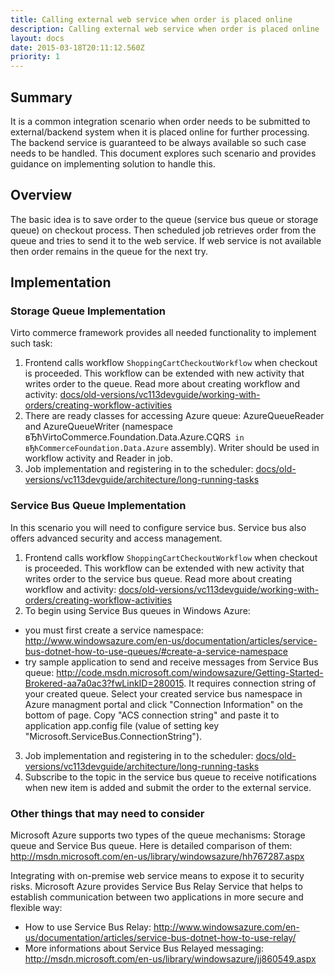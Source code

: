 ```yaml
---
title: Calling external web service when order is placed online
description: Calling external web service when order is placed online
layout: docs
date: 2015-03-18T20:11:12.560Z
priority: 1
---
```

## Summary

It is a common integration scenario when order needs to be submitted to external/backend system when it is placed online for further processing. The backend service is guaranteed to be always available so such case needs to be handled. This document explores such scenario and provides guidance on implementing solution to handle this.

## Overview

The basic idea is to save order to the queue (service bus queue or storage queue) on checkout process. Then scheduled job retrieves order from the queue and tries to send it to the web service. If web service is not available then order remains in the queue for the next try.

## Implementation

### Storage Queue Implementation

Virto commerce framework provides all needed functionality to implement such task:

1. Frontend calls workflow `ShoppingCartCheckoutWorkflow` when checkout is proceeded. This workflow can be extended with new activity that writes order to the queue. Read more about creating workflow and activity: [docs/old-versions/vc113devguide/working-with-orders/creating-workflow-activities](docs/old-versions/vc113devguide/working-with-orders/creating-workflow-activities)
2. There are ready classes for accessing Azure queue: AzureQueueReader and AzureQueueWriter (namespace вЂћVirtoCommerce.Foundation.Data.Azure.CQRS` in вЂћCommerceFoundation.Data.Azure` assembly). Writer should be used in workflow activity and Reader in job.
3. Job implementation and registering in to the scheduler: [docs/old-versions/vc113devguide/architecture/long-running-tasks](docs/old-versions/vc113devguide/architecture/long-running-tasks)

### Service Bus Queue Implementation

In this scenario you will need to configure service bus. Service bus also offers advanced security and access management.

1. Frontend calls workflow `ShoppingCartCheckoutWorkflow` when checkout is proceeded. This workflow can be extended with new activity that writes order to the service bus queue. Read more about creating workflow and activity: [docs/old-versions/vc113devguide/working-with-orders/creating-workflow-activities](docs/old-versions/vc113devguide/working-with-orders/creating-workflow-activities)
2. To begin using Service Bus queues in Windows Azure:
  * you must first create a service namespace: <a href="http://www.windowsazure.com/en-us/documentation/articles/service-bus-dotnet-how-to-use-queues/#create-a-service-namespace" rel="nofollow">http://www.windowsazure.com/en-us/documentation/articles/service-bus-dotnet-how-to-use-queues/#create-a-service-namespace</a>
  * try sample application to send and receive messages from Service Bus queue: <a href="http://code.msdn.microsoft.com/windowsazure/Getting-Started-Brokered-aa7a0ac3?fwLinkID=280015" rel="nofollow">http://code.msdn.microsoft.com/windowsazure/Getting-Started-Brokered-aa7a0ac3?fwLinkID=280015</a>. It requires connection string of your created queue. Select your created service bus namespace in Azure managment portal and click "Connection Information" on the bottom of page. Copy "ACS connection string" and paste it to application app.config file (value of setting key "Microsoft.ServiceBus.ConnectionString").
3. Job implementation and registering in to the scheduler: [docs/old-versions/vc113devguide/architecture/long-running-tasks](docs/old-versions/vc113devguide/architecture/long-running-tasks)
4. Subscribe to the topic in the service bus queue to receive notifications when new item is added and submit the order to the external service.

### Other things that may need to consider

Microsoft Azure supports two types of the queue mechanisms: Storage queue and Service Bus queue. Here is detailed comparison of them: <a href="http://msdn.microsoft.com/en-us/library/windowsazure/hh767287.aspx" rel="nofollow">http://msdn.microsoft.com/en-us/library/windowsazure/hh767287.aspx</a>

Integrating with on-premise web service means to expose it to security risks. Microsoft Azure provides Service Bus Relay Service that helps to establish communication between two applications in more secure and flexible way:

* How to use Service Bus Relay: <a href="http://www.windowsazure.com/en-us/documentation/articles/service-bus-dotnet-how-to-use-relay/" rel="nofollow">http://www.windowsazure.com/en-us/documentation/articles/service-bus-dotnet-how-to-use-relay/</a>
* More informations about Service Bus Relayed messaging: <a href="http://msdn.microsoft.com/en-us/library/windowsazure/jj860549.aspx" rel="nofollow">http://msdn.microsoft.com/en-us/library/windowsazure/jj860549.aspx</a>
